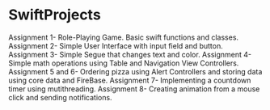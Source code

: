 # SwiftProjects
Assignment 1- Role-Playing Game. Basic swift functions and classes.
Assignment 2- Simple User Interface with input field and button.
Assignment 3- Simple Segue that changes text and color.
Assignment 4- Simple math operations using Table and Navigation View Controllers.
Assignment 5 and 6- Ordering pizza using Alert Controllers and storing data using core data and FireBase.
Assignment 7- Implementing a countdown timer using mutithreading.
Assignment 8- Creating animation from a mouse click and sending notifications.
